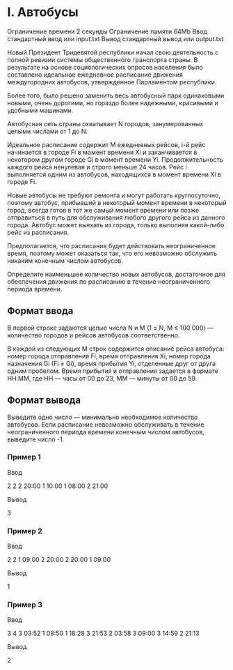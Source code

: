 # I. Автобусы

Ограничение времени 2 секунды
Ограничение памяти 64Mb
Ввод стандартный ввод или input.txt
Вывод стандартный вывод или output.txt

Новый Президент Тридевятой республики начал свою деятельность с полной ревизии системы общественного транспорта страны. В результате на основе социологических опросов населения было составлено идеальное ежедневное расписание движения междугородних автобусов, утвержденное Парламентом республики.

Более того, было решено заменить весь автобусный парк одинаковыми новыми, очень дорогими, но гораздо более надежными, красивыми и удобными машинами.

Автобусная сеть страны охватывает N городов, занумерованных целыми числами от 1 до N.

Идеальное расписание содержит M ежедневных рейсов, i-й рейс начинается в городе Fi в момент времени Xi и заканчивается в некотором другом городе Gi в момент времени Yi. Продолжительность каждого рейса ненулевая и строго меньше 24 часов. Рейс i выполняется одним из автобусов, находящихся в момент времени Xi в городе Fi.

Новые автобусы не требуют ремонта и могут работать круглосуточно, поэтому автобус, прибывший в некоторый момент времени в некоторый город, всегда готов в тот же самый момент времени или позже отправиться в путь для обслуживания любого другого рейса из данного города. Автобус может выехать из города, только выполняя какой-либо рейс из расписания.

Предполагается, что расписание будет действовать неограниченное время, поэтому может оказаться так, что его невозможно обслужить никаким конечным числом автобусов.

Определите наименьшее количество новых автобусов, достаточное для обеспечения движения по расписанию в течение неограниченного периода времени.

## Формат ввода

В первой строке задаются целые числа N и М (1 ≤ N, M ≤ 100 000) — количество городов и рейсов автобусов соответственно.

В каждой из следующих M строк содержится описание рейса автобуса: номер города отправления Fi, время отправления Xi, номер города назначения Gi (Fi ≠ Gi), время прибытия Yi, отделенные друг от друга одним пробелом. Время прибытия и отправления задается в формате HH:MM, где HH — часы от 00 до 23, MM — минуты от 00 до 59.

## Формат вывода

Выведите одно число — минимально необходимое количество автобусов. Если расписание невозможно обслуживать в течение неограниченного периода времени конечным числом автобусов, выведите число -1.

### Пример 1

Ввод

2 2
2 20:00 1 10:00
1 08:00 2 21:00

Вывод

3

### Пример 2

Ввод

2 2
1 09:00 2 20:00
2 20:00 1 09:00

Вывод

1

### Пример 3

Ввод

3 4
3 03:52 1 08:50
1 18:28 3 21:53
2 03:58 3 09:00
3 14:59 2 21:13

Вывод

2
